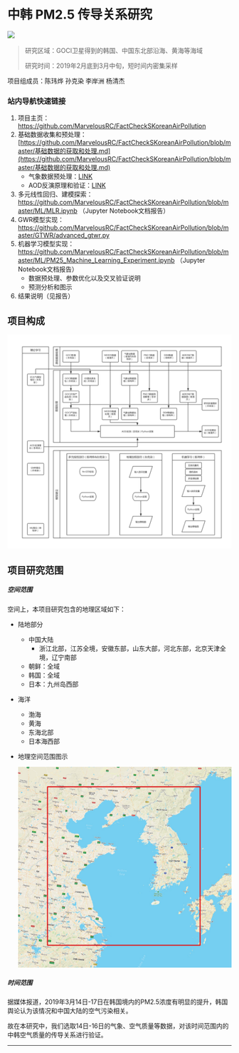 # 中韩 PM2.5 传导关系研究

![](https://img.shields.io/badge/build-processing-brightgreen.svg)

> 研究区域：GOCI卫星得到的韩国、中国东北部沿海、黄海等海域
> 
> 研究时间：2019年2月底到3月中旬，短时间内密集采样

项目组成员：陈玮烨 孙克染 李岸洲 杨清杰

### 站内导航快速链接

1. 项目主页：https://github.com/MarvelousRC/FactCheckSKoreanAirPollution
2. 基础数据收集和预处理：[https://github.com/MarvelousRC/FactCheckSKoreanAirPollution/blob/master/基础数据的获取和处理.md](https://github.com/MarvelousRC/FactCheckSKoreanAirPollution/blob/master/基础数据的获取和处理.md)
   - 气象数据预处理：[LINK](https://github.com/MarvelousRC/FactCheckSKoreanAirPollution/blob/master/基础数据的获取和处理.md#三气象输数据的预处理)
   - AOD反演原理和验证：[LINK](https://github.com/MarvelousRC/FactCheckSKoreanAirPollution/blob/master/基础数据的获取和处理.md#四光学气溶胶厚度aod的反演)
3. 多元线性回归、建模探索：https://github.com/MarvelousRC/FactCheckSKoreanAirPollution/blob/master/ML/MLR.ipynb （Jupyter Notebook文档报告）
4. GWR模型实现：https://github.com/MarvelousRC/FactCheckSKoreanAirPollution/blob/master/GTWR/advanced_gtwr.py
5. 机器学习模型实现：https://github.com/MarvelousRC/FactCheckSKoreanAirPollution/blob/master/ML/PM25_Machine_Learning_Experiment.ipynb     （Jupyter Notebook文档报告）
   - 数据预处理、参数优化以及交叉验证说明
   - 预测分析和图示
6. 结果说明（见报告）

## 项目构成

![3S实现流程](assets/3S实现流程.png)



## 项目研究范围

##### 空间范围

空间上，本项目研究包含的地理区域如下：

* 陆地部分

  * 中国大陆
    * 浙江北部，江苏全境，安徽东部，山东大部，河北东部，北京天津全境，辽宁南部
  * 朝鲜：全域
  * 韩国：全域
  * 日本：九州岛西部

* 海洋

  * 渤海
  * 黄海
  * 东海北部
  * 日本海西部

* 地理空间范围图示

  ![image-20190726105751061](assets/image-20190726105751061.png)

##### 时间范围

据媒体报道，2019年3月14日-17日在韩国境内的PM2.5浓度有明显的提升，韩国舆论认为该情况和中国大陆的空气污染相关。

故在本研究中，我们选取14日-16日的气象、空气质量等数据，对该时间范围内的中韩空气质量的传导关系进行验证。

* * * 